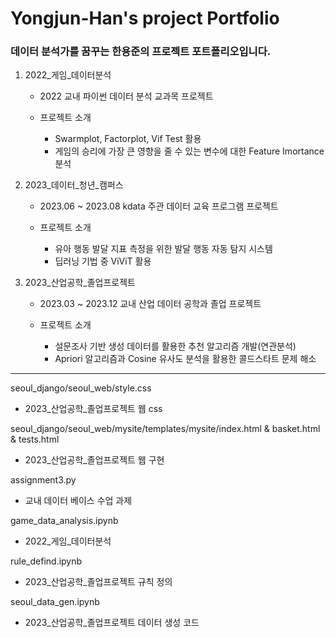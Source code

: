 # Yongjun-Han's project Portfolio
### 데이터 분석가를 꿈꾸는 한용준의 프로젝트 포트폴리오입니다.


1. 2022_게임_데이터분석
    - 2022 교내 파이썬 데이터 분석 교과목 프로젝트
    - 프로젝트 소개

      - Swarmplot, Factorplot, Vif Test 활용
      - 게임의 승리에 가장 큰 영향을 줄 수 있는 변수에 대한 Feature Imortance 분석
    
2. 2023_데이터_청년_캠퍼스
    - 2023.06 ~ 2023.08 kdata 주관 데이터 교육 프로그램 프로젝트
    - 프로젝트 소개

      - 유아 행동 발달 지표 측정을 위한 발달 행동 자동 탐지 시스템
      - 딥러닝 기법 중 ViViT 활용

3. 2023_산업공학_졸업프로젝트
    - 2023.03 ~ 2023.12 교내 산업 데이터 공학과 졸업 프로젝트
    - 프로젝트 소개

      - 설문조사 기반 생성 데이터를 활용한 추천 알고리즘 개발(연관분석)
      - Apriori 알고리즘과 Cosine 유사도 분석을 활용한 콜드스타트 문제 해소
---
seoul_django/seoul_web/style.css
- 2023_산업공학_졸업프로젝트 웹 css

seoul_django/seoul_web/mysite/templates/mysite/index.html & basket.html & tests.html
- 2023_산업공학_졸업프로젝트 웹 구현

assignment3.py
- 교내 데이터 베이스 수업 과제

game_data_analysis.ipynb
- 2022_게임_데이터분석

rule_defind.ipynb
- 2023_산업공학_졸업프로젝트 규칙 정의

seoul_data_gen.ipynb
- 2023_산업공학_졸업프로젝트 데이터 생성 코드

